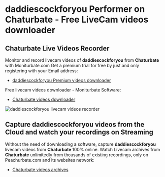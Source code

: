 # daddiescockforyou Performer on Chaturbate - Free LiveCam videos downloader

## Chaturbate Live Videos Recorder

Monitor and record livecam videos of **daddiescockforyou** from **Chaturbate** with Moniturbate.com
Get a premium trial for free by just and only registering with your Email address:
* [daddiescockforyou Premium videos downloader](https://moniturbate.com/request-demo-licence-key.html)

Free livecam videos downloader - Moniturbate Software:
* [Chaturbate videos downloader](https://moniturbate.com/moniturbate-download-software.html)

![daddiescockforyou livecam videos recorder](https://peachurnet.com/templates/moniturbate-software.png)


## Capture daddiescockforyou videos from the Cloud and watch your recordings on Streaming

Without the need of downloading a software, capture **daddiescockforyou** livecam videos from **Chaturbate** 100% online.
Watch Livecam archives from **Chaturbate** unlimitedly from thousands of existing recordings, only on Peachurbate.com and its websites network:
* [Chaturbate videos archives](https://peachurnet.com/)
